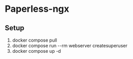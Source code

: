 # Paperless-ngx

## Setup

1. docker compose pull
2. docker compose run --rm webserver createsuperuser
3. docker compose up -d

